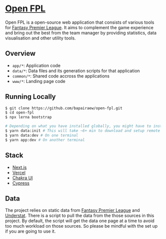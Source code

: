 # [Open FPL](https://www.openfpl.com/)

Open FPL is a open-source web application that consists of various tools for
[Fantasy Premier League](https://fantasy.premierleague.com/). It aims to
complement the game experience and bring out the best from the team manager by
providing statistics, data visualisation and other utility tools.

## Overview

- `app/*`: Application code
- `data/*`: Data files and its generation scripts for that application
- `common/*`: Shared code accross the applications
- `www/*`: Landing page code

## Running Locally

```bash
$ git clone https://github.com/bapairaew/open-fpl.git
$ cd open-fpl
$ npx lerna bootstrap

# Depending on what you have installed globally, you might have to install "yarn" and/or "ts-node" for the steps below
$ yarn data:init # This will take ~6+ min to download and setup remote test data
$ yarn data:dev # On one terminal
$ yarn app:dev # On another terminal
```

## Stack

- [Next.js](https://nextjs.org)
- [Vercel](https://vercel.com)
- [Chakra UI](https://chakra-ui.com)
- [Cypress](https://www.cypress.io)

## Data

The project relies on static data from
[Fantasy Premier League](https://fantasy.premierleague.com/) and
[Understat](https://understat.com/). There is a script to pull the data from the
those sources in this project. By default, the script will get the data one page
at a time to avoid too much workload on those sources. So please be mindful with
the set up if you are going to use it.
